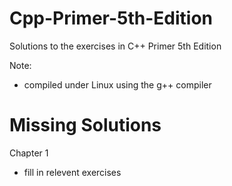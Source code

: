 # Cpp-Primer-5th-Edition
Solutions to the exercises in C++ Primer 5th Edition

Note:
- compiled under Linux using the g++ compiler

# Missing Solutions
Chapter 1
- fill in relevent exercises